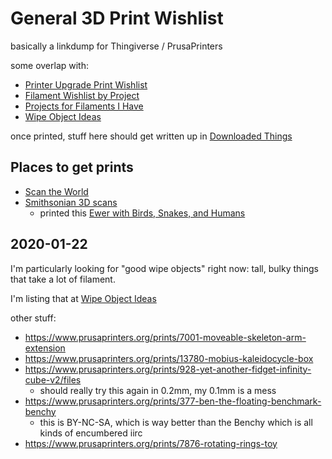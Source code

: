 # General 3D Print Wishlist

basically a linkdump for Thingiverse / PrusaPrinters

some overlap with:

- [Printer Upgrade Print Wishlist](b4b48cda-c651-4d10-a19e-7a6ebf9b34ec.md)
- [Filament Wishlist by Project](7382f3b2-b2da-404a-a1f8-eb6efd84ec49.md)
- [Projects for Filaments I Have](3285bdd0-8bbb-4e31-9ade-3a0674d7ab1e.md)
- [Wipe Object Ideas](05fa2e42-0f55-49ac-af91-b2fa01258410.md)

once printed, stuff here should get written up in [Downloaded Things](d59c0c38-fc87-4ef2-82b5-715f58add1cc.md)

## Places to get prints

- [Scan the World](https://www.myminifactory.com/scantheworld/)
- [Smithsonian 3D scans](https://3d.si.edu/)
  - printed this [Ewer with Birds, Snakes, and Humans](https://3d.si.edu/explorer/ewer-with-birds-snakes-and-humans#downloads)

## 2020-01-22

I'm particularly looking for "good wipe objects" right now: tall, bulky things that take a lot of filament.

I'm listing that at [Wipe Object Ideas](05fa2e42-0f55-49ac-af91-b2fa01258410.md)

other stuff:

- https://www.prusaprinters.org/prints/7001-moveable-skeleton-arm-extension
- https://www.prusaprinters.org/prints/13780-mobius-kaleidocycle-box
- https://www.prusaprinters.org/prints/928-yet-another-fidget-infinity-cube-v2/files
  - should really try this again in 0.2mm, my 0.1mm is a mess
- https://www.prusaprinters.org/prints/377-ben-the-floating-benchmark-benchy
  - this is BY-NC-SA, which is way better than the Benchy which is all kinds of encumbered iirc
- https://www.prusaprinters.org/prints/7876-rotating-rings-toy
